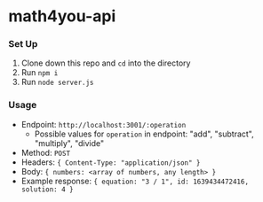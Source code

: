 # math4you-api

### Set Up
1. Clone down this repo and `cd` into the directory
2. Run `npm i`
3. Run `node server.js`

### Usage

- Endpoint: `http://localhost:3001/:operation`  
  - Possible values for `operation` in endpoint: "add", "subtract", "multiply", "divide"
- Method: `POST`
- Headers: `{ Content-Type: "application/json" }`
- Body: `{ numbers: <array of numbers, any length> }`
- Example response: `{ equation: "3 / 1", id: 1639434472416, solution: 4 }`
